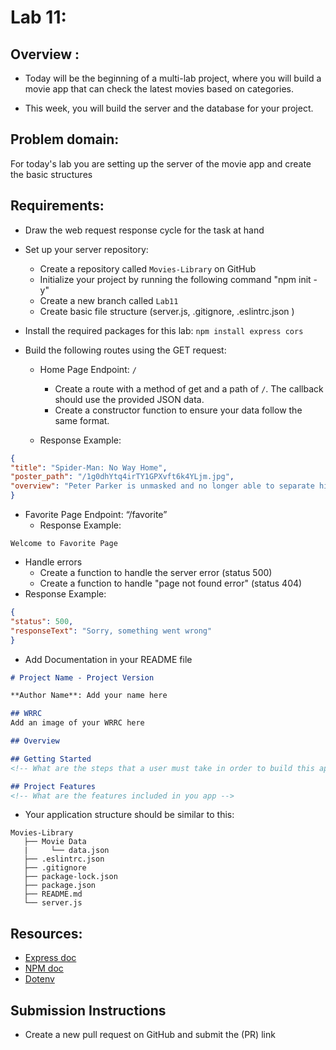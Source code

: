 # Lab 11:

## Overview :
- Today will be the beginning of a multi-lab project, where you will build a movie app that can check the latest movies based on categories. 

- This week, you will build the server and the database for your project.

## Problem domain:
For today's lab you are setting up the server of the movie app and create the basic structures 

## Requirements:
- Draw the web request response cycle for the task at hand
- Set up your server repository: 
  - Create a repository called `Movies-Library` on GitHub
  - Initialize your project by running the following command "npm init -y"
  - Create a new branch called `Lab11`
  - Create basic file structure (server.js, .gitignore, .eslintrc.json )

- Install the required packages for this lab: `npm install express cors`
- Build the following routes using the GET request:
  - Home Page Endpoint: `/`
    - Create a route with a method of get and a path of `/`. The callback should use the provided JSON data. 
    - Create a constructor function to ensure your data follow the same format.
  
   - Response Example: 
```json
{
"title": "Spider-Man: No Way Home",
"poster_path": "/1g0dhYtq4irTY1GPXvft6k4YLjm.jpg",
"overview": "Peter Parker is unmasked and no longer able to separate his normal life from the high-stakes of being a super-hero. When he asks for help from Doctor Strange the stakes become even more dangerous, forcing him to discover what it truly means to be Spider-Man."
}
```
 - Favorite Page Endpoint: “/favorite”
     - Response Example: 
```
Welcome to Favorite Page
```

- Handle errors
  - Create a function to handle the server error (status 500)
  - Create a function to handle "page not found error"  (status 404)
 - Response Example: 
```json
{
"status": 500,
"responseText": "Sorry, something went wrong"
}
```
- Add Documentation in your README file
```markdown
# Project Name - Project Version

**Author Name**: Add your name here

## WRRC
Add an image of your WRRC here

## Overview

## Getting Started
<!-- What are the steps that a user must take in order to build this app on their own machine and get it running? -->

## Project Features
<!-- What are the features included in you app -->
```


- Your application structure should be similar to this:
```
Movies-Library
   ├── Movie Data
   |     └── data.json
   ├── .eslintrc.json
   ├── .gitignore
   ├── package-lock.json
   ├── package.json
   ├── README.md
   └── server.js
```

## Resources:
* [Express doc](http://expressjs.com/en/4x/api.html)
* [NPM doc](https://docs.npmjs.com/)
* [Dotenv](https://www.npmjs.com/package/dotenv)


## Submission Instructions
* Create a new pull request on GitHub and submit the (PR) link
